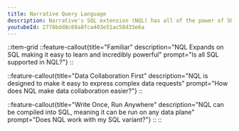 ```yaml
---
title: Narrative Query Language
description: Narrative's SQL extension (NQL) has all of the power of SQL with all of the easy of use of the rest of the Narrative platform.
youtubeId: 2778bdd8c69a8fca403e51ac58d33e6a
---
```


::item-grid
::feature-callout{title="Familiar" description="NQL Expands on SQL making it easy to learn and incredibly powerful" prompt="Is all SQL supported in NQL?"}
::

::feature-callout{title="Data Collaboration First" description="NQL is designed to make it easy to express complex data requests" prompt="How does NQL make data collaboration easier?"}
::

::feature-callout{title="Write Once, Run Anywhere" description="NQL can be compiled into SQL, meaning it can be run on any data plane" prompt="Does NQL work with my SQL variant?"}
::
::
